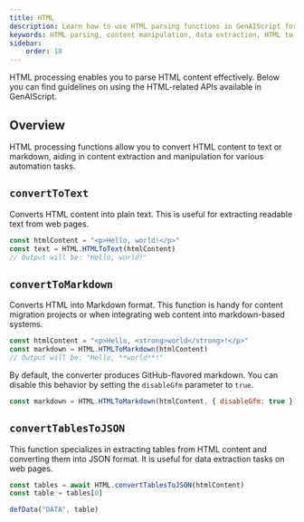 ```yaml
---
title: HTML
description: Learn how to use HTML parsing functions in GenAIScript for effective content manipulation and data extraction.
keywords: HTML parsing, content manipulation, data extraction, HTML to text, HTML to markdown
sidebar:
    order: 18
---
```


HTML processing enables you to parse HTML content effectively. Below you can find guidelines on using the HTML-related APIs available in GenAIScript.

## Overview

HTML processing functions allow you to convert HTML content to text or markdown, aiding in content extraction and manipulation for various automation tasks.

## `convertToText`

Converts HTML content into plain text. This is useful for extracting readable text from web pages.

```js
const htmlContent = "<p>Hello, world!</p>"
const text = HTML.HTMLToText(htmlContent)
// Output will be: "Hello, world!"
```

## `convertToMarkdown`

Converts HTML into Markdown format. This function is handy for content migration projects or when integrating web content into markdown-based systems.

```js
const htmlContent = "<p>Hello, <strong>world</strong>!</p>"
const markdown = HTML.HTMLToMarkdown(htmlContent)
// Output will be: "Hello, **world**!"
```

By default, the converter produces GitHub-flavored markdown. You can disable this behavior by setting the `disableGfm` parameter to `true`.

```js ", { disableGfm: true }"
const markdown = HTML.HTMLToMarkdown(htmlContent, { disableGfm: true })
```

## `convertTablesToJSON`

This function specializes in extracting tables from HTML content and converting them into JSON format. It is useful for data extraction tasks on web pages.

```js
const tables = await HTML.convertTablesToJSON(htmlContent)
const table = tables[0]

defData("DATA", table)
```

